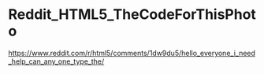 # Reddit_HTML5_TheCodeForThisPhoto
https://www.reddit.com/r/html5/comments/1dw9du5/hello_everyone_i_need_help_can_any_one_type_the/
